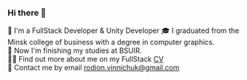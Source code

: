 ### Hi there 👋  


👨‍ I'm a FullStack Developer & Unity Developer
🎓 I graduated from the Minsk college of business with a degree in computer graphics.  
💪 Now I'm finishing my studies at BSUIR.  
👨‍💻 Find out more about me on my FullStack [CV](https://github.com/RodionWinniePooh/CV/blob/main/Resume%20FullStack%20Developer.pdf)  
📩 Contact me by email rodion.vinnichuk@gmail.com  

 

